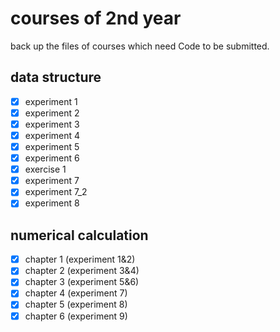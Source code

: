 # courses of 2nd year

back up the files of courses which need Code to be submitted.

## data structure

- [x] experiment 1
- [x] experiment 2
- [x] experiment 3
- [x] experiment 4
- [x] experiment 5
- [x] experiment 6
- [x] exercise 1
- [x] experiment 7
- [x] experiment 7\_2
- [x] experiment 8

## numerical calculation

- [x] chapter 1 \(experiment 1&2)
- [x] chapter 2 \(experiment 3&4)
- [x] chapter 3 \(experiment 5&6)
- [x] chapter 4 \(experiment 7)
- [x] chapter 5 \(experiment 8)
- [x] chapter 6 \(experiment 9)
